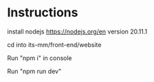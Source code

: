 # Instructions

install nodejs https://nodejs.org/en version 20.11.1

cd into its-mm/front-end/website

Run "npm i" in console

Run "npm run dev"
